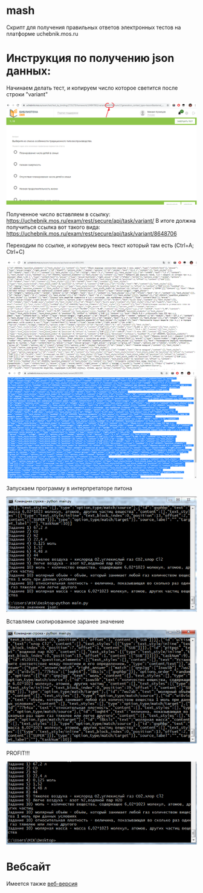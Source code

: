 # mash

Скрипт для получения правильных ответов электронных тестов на платформе uchebnik.mos.ru

# Инструкция по получению json данных:

Начинаем делать тест, и копируем число которое светится после строки "variant"

![1](img/1.PNG)

Полученное число вставляем в ссылку: https://uchebnik.mos.ru/exam/rest/secure/api/task/variant/
В итоге должна получиться ссылка вот такого вида: https://uchebnik.mos.ru/exam/rest/secure/api/task/variant/8648706

Переходим по ссылке, и копируем весь текст который там есть (Ctrl+A; Ctrl+C)

![2](img/2.PNG)
![3](img/3.PNG)

Запускаем программу в интерпретаторе питона

![4](img/4.PNG)

Вставляем скопированное заранее значение

![5](img/5.PNG)

PROFIT!!!

![6](img/6.PNG)

# Вебсайт

Имеется также [веб-версия](https://mash-answers.herokuapp.com)

